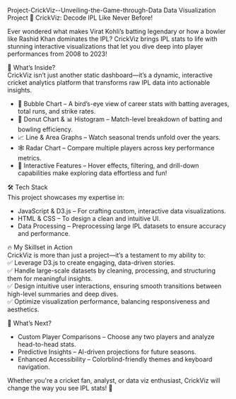 Project-CrickViz--Unveiling-the-Game-through-Data
Data Visualization Project
🏏 CrickViz: Decode IPL Like Never Before!  

Ever wondered what makes Virat Kohli’s batting legendary or how a bowler like Rashid Khan dominates the IPL? CrickViz brings IPL stats to life with stunning interactive visualizations that let you dive deep into player performances from 2008 to 2023!  

 🚀 What’s Inside?  
CrickViz isn’t just another static dashboard—it’s a dynamic, interactive cricket analytics platform that transforms raw IPL data into actionable insights.  

- 🔵 Bubble Chart – A bird’s-eye view of career stats with batting averages, total runs, and strike rates.  
- 🍩 Donut Chart & 📊 Histogram – Match-level breakdown of batting and bowling efficiency.  
- 📈 Line & Area Graphs – Watch seasonal trends unfold over the years.  
- 🕸️ Radar Chart – Compare multiple players across key performance metrics.  
- 🎯 Interactive Features – Hover effects, filtering, and drill-down capabilities make exploring data effortless and fun!  

 🛠️ Tech Stack  
This project showcases my expertise in:  
- JavaScript & D3.js – For crafting custom, interactive data visualizations.  
- HTML & CSS – To design a clean and intuitive UI.  
- Data Processing – Preprocessing large IPL datasets to ensure accuracy and performance.  

 🔥 My Skillset in Action  
CrickViz is more than just a project—it’s a testament to my ability to:  
✅ Leverage D3.js to create engaging, data-driven stories.  
✅ Handle large-scale datasets by cleaning, processing, and structuring them for meaningful insights.  
✅ Design intuitive user interactions, ensuring smooth transitions between high-level summaries and deep dives.  
✅ Optimize visualization performance, balancing responsiveness and aesthetics.  

 🔮 What’s Next?  
- Custom Player Comparisons – Choose any two players and analyze head-to-head stats.  
- Predictive Insights – AI-driven projections for future seasons.  
- Enhanced Accessibility – Colorblind-friendly themes and keyboard navigation.  

Whether you're a cricket fan, analyst, or data viz enthusiast, CrickViz will change the way you see IPL stats! 🚀  
